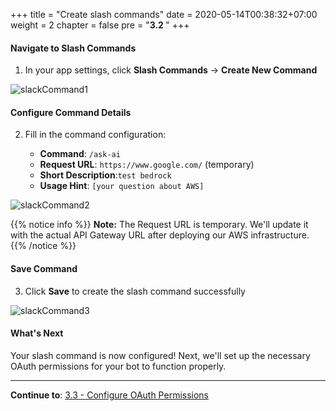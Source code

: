 +++
title = "Create slash commands"
date = 2020-05-14T00:38:32+07:00
weight = 2
chapter = false
pre = "<b>3.2 </b>"
+++

#### Navigate to Slash Commands

1. In your app settings, click **Slash Commands** → **Create New Command**

![slackCommand1](/images/3/slashCommand1.png?width=90pc)

#### Configure Command Details

2. Fill in the command configuration:

   - **Command**: `/ask-ai`
   - **Request URL**: `https://www.google.com/` (temporary)
   - **Short Description**:`test bedrock`
   - **Usage Hint**: `[your question about AWS]`

![slackCommand2](/images/3/slashCommand2.png?width=90pc)

{{% notice info %}}
**Note:** The Request URL is temporary. We'll update it with the actual API Gateway URL after deploying our AWS infrastructure.
{{% /notice %}}

#### Save Command

3. Click **Save** to create the slash command successfully

![slackCommand3](/images/3/slashCommand3.png?width=90pc)

#### What's Next

Your slash command is now configured! Next, we'll set up the necessary OAuth permissions for your bot to function properly.

---

**Continue to**: [3.3 - Configure OAuth Permissions](../3.3-oauth_permissions/)

